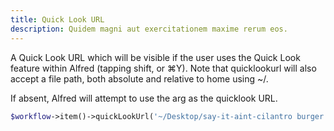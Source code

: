 ```yaml
---
title: Quick Look URL
description: Quidem magni aut exercitationem maxime rerum eos.
---
```


A Quick Look URL which will be visible if the user uses the Quick Look feature within Alfred (tapping shift, or ⌘Y). Note that quicklookurl will also accept a file path, both absolute and relative to home using ~/.

If absent, Alfred will attempt to use the arg as the quicklook URL.

```php
$workflow->item()->quickLookUrl('~/Desktop/say-it-aint-cilantro burger.jpg');
```